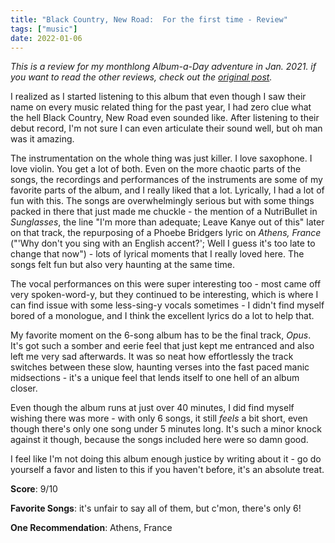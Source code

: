 ```yaml
---
title: "Black Country, New Road:  For the first time - Review"
tags: ["music"]
date: 2022-01-06
---
```

_This is a review for my monthlong Album-a-Day adventure in Jan. 2021.
if you want to read the other reviews, check out the
[original post](/posts/album-a-day-jan-2021-intro/)._

I realized as I started listening to this album that even though I saw their name
on every music related thing for the past year, I had zero clue what the hell
Black Country, New Road even sounded like. After listening to their debut record,
I'm not sure I can even articulate their sound well, but oh man was it amazing.

The instrumentation on the whole thing was just killer. I love saxophone. I love
violin. You get a lot of both. Even on the more chaotic parts of the songs, the
recordings and performances of the instruments are some of my favorite parts of
the album, and I really liked that a lot. Lyrically, I had a lot of fun with this.
The songs are overwhelmingly serious but with some things packed in there that just
made me chuckle - the mention of a NutriBullet in _Sunglasses_, the line "I'm more
than adequate; Leave Kanye out of this" later on that track, the repurposing of
a Phoebe Bridgers lyric on _Athens, France_ ("'Why don't you sing with an English accent?';
Well I guess it's too late to change that now") - lots of lyrical moments that I
really loved here. The songs felt fun but also very haunting at the same time.

The vocal performances on this were super interesting too - most came off very
spoken-word-y, but they continued to be interesting, which is where I can find
issue with some less-sing-y vocals sometimes - I didn't find myself bored of a
monologue, and I think the excellent lyrics do a lot to help that.

My favorite moment on the 6-song album has to be the final track, _Opus_. It's
got such a somber and eerie feel that just kept me entranced and also left me
very sad afterwards. It was so neat how effortlessly the track switches between
these slow, haunting verses into the fast paced manic midsections - it's a unique
feel that lends itself to one hell of an album closer.

Even though the album runs at just over 40 minutes, I did find myself wishing there
was more - with only 6 songs, it still _feels_ a bit short, even though there's only
one song under 5 minutes long. It's such a minor knock against it though, because
the songs included here were so damn good.

I feel like I'm not doing this album enough justice by writing about it - go do
yourself a favor and listen to this if you haven't before, it's an absolute treat.

**Score**: 9/10

**Favorite Songs**: it's unfair to say all of them, but c'mon, there's only 6!

**One Recommendation**: Athens, France
